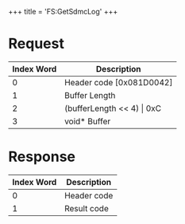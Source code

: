 +++
title = 'FS:GetSdmcLog'
+++

# Request

| Index Word | Description                  |
|------------|------------------------------|
| 0          | Header code \[0x081D0042\]   |
| 1          | Buffer Length                |
| 2          | (bufferLength \<\< 4) \| 0xC |
| 3          | void\* Buffer                |

# Response

| Index Word | Description |
|------------|-------------|
| 0          | Header code |
| 1          | Result code |
